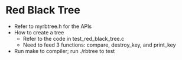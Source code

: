 # Red Black Tree
* Refer to myrbtree.h for the APIs
* How to create a tree
	+ Refer to the code in test_red_black_tree.c
	+ Need to feed 3 functions: compare, destroy_key, and print_key
* Run make to compiler; run ./rbtree to test	
